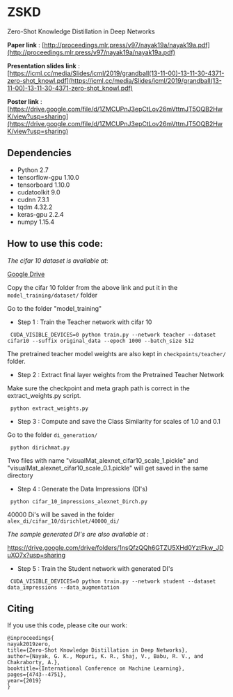 # ZSKD
Zero-Shot Knowledge Distillation in Deep Networks

**Paper link** : [http://proceedings.mlr.press/v97/nayak19a/nayak19a.pdf](http://proceedings.mlr.press/v97/nayak19a/nayak19a.pdf)

**Presentation slides link** : [https://icml.cc/media/Slides/icml/2019/grandball(13-11-00)-13-11-30-4371-zero-shot_knowl.pdf](https://icml.cc/media/Slides/icml/2019/grandball(13-11-00)-13-11-30-4371-zero-shot_knowl.pdf)

**Poster link** : [https://drive.google.com/file/d/1ZMCUPnJ3epCtLov26mVttmJT5OQB2HwK/view?usp=sharing](https://drive.google.com/file/d/1ZMCUPnJ3epCtLov26mVttmJT5OQB2HwK/view?usp=sharing)

## Dependencies
- Python 2.7
- tensorflow-gpu 1.10.0
- tensorboard 1.10.0
- cudatoolkit 9.0
- cudnn 7.3.1
- tqdm 4.32.2
- keras-gpu 2.2.4
- numpy 1.15.4


## How to use this code:

*The cifar 10 dataset is available at*:

[Google Drive](https://drive.google.com/drive/folders/12mTAIrxSEGQthor3eFO4aBm6-bS4X-sI?usp=sharing)

Copy the cifar 10 folder from the above link and put it in the `model_training/dataset/` folder

Go to the folder "model_training"

* Step 1 : Train the Teacher network with cifar 10

```
 CUDA_VISIBLE_DEVICES=0 python train.py --network teacher --dataset cifar10 --suffix original_data --epoch 1000 --batch_size 512 
```
The pretrained teacher model weights are also kept in `checkpoints/teacher/` folder.

* Step 2 : Extract final layer weights from the Pretrained Teacher Network

Make sure the checkpoint and meta graph path is correct in the extract_weights.py script.

```
 python extract_weights.py
```

* Step 3 : Compute and save the Class Similarity for scales of 1.0 and 0.1

Go to the folder `di_generation/`

```
 python dirichmat.py
```

Two files with name "visualMat_alexnet_cifar10_scale_1.pickle" and "visualMat_alexnet_cifar10_scale_0.1.pickle" will get saved in the same directory

* Step 4 : Generate the Data Impressions (DI's)

```
 python cifar_10_impressions_alexnet_Dirch.py
```

40000 Di's will be saved in the folder `alex_di/cifar_10/dirichlet/40000_di/`

*The sample generated DI's are also available at* : 

https://drive.google.com/drive/folders/1nsQfzQQh6GTZU5XHd0YztFkw_JDuXO7x?usp=sharing 


* Step 5 : Train the Student network with generated DI's

```
 CUDA_VISIBLE_DEVICES=0 python train.py --network student --dataset data_impressions --data_augmentation
```

## Citing
If you use this code, please cite our work:

```text
@inproceedings{
nayak2019zero,
title={Zero-Shot Knowledge Distillation in Deep Networks},
author={Nayak, G. K., Mopuri, K. R., Shaj, V., Babu, R. V., and Chakraborty, A.},
booktitle={International Conference on Machine Learning},
pages={4743--4751},
year={2019}
}
```
